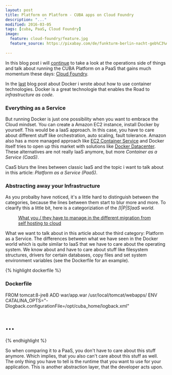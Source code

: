```yaml
---
layout: post
title: Platform on Platform - CUBA apps on Cloud Foundry
description: "..."
modified: 2016-03-05
tags: [cuba, PaaS, Cloud Foundry]
image:
  feature: cloud-foundry/feature.jpg
  feature_source: https://pixabay.com/de/funkturm-berlin-nacht-geb%C3%A4ude-490032/
  
---
```


In this blog post i will [continue](http://www.road-to-cuba-and-beyond.com/put-a-island-into-a-box-how-to-dockerize-your-cuba-app/) to take a look at the operations side of things and talk about running the CUBA Platform on a PaaS that gains much momentum these days: [Cloud Foundry](https://www.cloudfoundry.org/).

<!-- more -->

In the [last](http://www.road-to-cuba-and-beyond.com/put-a-island-into-a-box-how-to-dockerize-your-cuba-app/) blog post about Docker i wrote about how to use container technologies. Docker is a great technologie that enables the Road to *infrastructure as code*. 

### Everything as a Service
But running Docker is just one possibility when you want to embrace the Cloud mindset. You can create a Amazon EC2 instance, install Docker by yourself. This would be a IaaS approach. In this case, you have to care about different stuff like orchestration, auto scaling, fault tolerance. Amazon also has a more managed approach like [EC2 Container Service](https://aws.amazon.com/documentation/ecs/) and Docker itself tries to open up this market with solutions like [Docker Datacenter](https://www.docker.com/products/docker-datacenter). These alternatives are not really IaaS anymore, but more *Container as a Service (CaaS)*.

CaaS blurs the lines between classic IaaS and the topic i want to talk about in this article: *Platform as a Service (PaaS)*. 

### Abstracting away your Infrastructure

As you probalby have noticed, it's a little hard to distinguish between the categories, because the lines between them start to blur more and more. To clearify this a little bit, here is a categoriziation of the *\[I\|P\|S\]aaS world*.

<figure class="center">
	<a href="{{ site.url }}/images/cloud-foundry/iaas-paas-saas.png"><img src="{{ site.url }}/images/cloud-foundry/iaas-paas-saas.png" alt=""></a>
	<figcaption><a href="{{ site.url }}/images/cloud-foundry/iaas-paas-saas.png" title="What you / they have to manage in the different migration from self hosting to cloud">What you / they have to manage in the different migration from self hosting to cloud</a></figcaption>
</figure>

What we want to talk about in this article about the third category: Platform as a Service. The differences between what we have seen in the Docker world which is quite similar to IaaS that we have to care about the operating system. We know about and have to care about stuff like filesystem structures, drivers for certain databases, copy files and set system environment variables (see the Dockerfile for an example).


{% highlight dockerfile %}

### Dockerfile

FROM tomcat:8-jre8
ADD war/app.war /usr/local/tomcat/webapps/
ENV CATALINA_OPTS="-Dlogback.configurationFile=/opt/cuba_home/logback.xml"
# ...

{% endhighlight %}


So when comparing it to a PaaS, you don't have to care about this stuff anymore. Which implies, that you also can't care about this stuff as well. The only thing you have to tell is the runtime that you want to use for your application. This is another abstraction layer, that the developer acts upon.